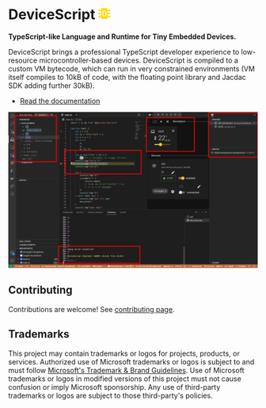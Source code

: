 # DeviceScript [<img src="./website/static/img/logo.svg" style="width: 24px;" />](https://microsoft.github.io/devicescript)

**TypeScript-like Language and Runtime for Tiny Embedded Devices.**

DeviceScript brings a professional TypeScript developer experience to low-resource microcontroller-based devices.
DeviceScript is compiled to a custom VM bytecode, which can run in very constrained
environments (VM itself compiles to 10kB of code, with the floating point library and Jacdac SDK adding further 30kB).

-   [Read the documentation](https://microsoft.github.io/devicescript)

![Visual Studio Code screenshot](./vscode/screenshot.png)

## Contributing

Contributions are welcome! See [contributing page](./CONTRIBUTING.md).

## Trademarks

This project may contain trademarks or logos for projects, products, or services. Authorized use of Microsoft
trademarks or logos is subject to and must follow
[Microsoft's Trademark & Brand Guidelines](https://www.microsoft.com/en-us/legal/intellectualproperty/trademarks/usage/general).
Use of Microsoft trademarks or logos in modified versions of this project must not cause confusion or imply Microsoft sponsorship.
Any use of third-party trademarks or logos are subject to those third-party's policies.
